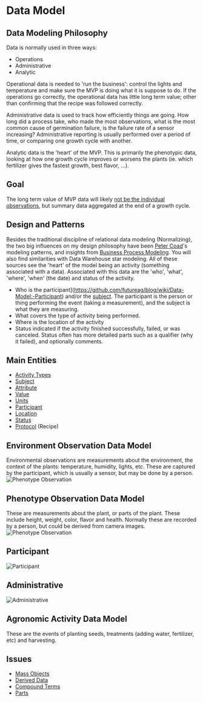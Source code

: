 # Data Model

## Data Modeling Philosophy
Data is normally used in three ways:
* Operations
* Administrative
* Analytic

Operational data is needed to 'run the business': control the lights and temperature and make sure the MVP is doing what it is suppose to do.  If the operations go correctly, the operational data has little long term value; other than confirming that the recipe was followed correctly.

Administrative data is used to track how efficiently things are going.  How long did a process take, who made the most observations, what is the most common cause of germination failure, is the failure rate of a sensor increasing?  Administrative reporting is usually performed over a period of time, or comparing one growth cycle with another.

Analytic data is the 'heart' of the MVP.  This is primarily the phenotypic data, looking at how one growth cycle improves or worsens the plants (ie. which fertilizer gives the fastest growth, best flavor, ...).

## Goal
The long term value of MVP data will likely [not be the individual observations](https://github.com/futureag/blog/wiki/Data-Model:-Goal), but summary data aggregated at the end of a growth cycle.

## Design and Patterns
Besides the traditional discipline of relational data modeling (Normalizing), the two big influences on my design philosophy have been [Peter Coad](https://github.com/futureag/blog/wiki/Peter-Coad)'s modeling patterns, and insights from [Business Process Modeling](https://github.com/futureag/blog/wiki/Business-Process-Modeling).  You will also find similarities with Data Warehouse star modeling.  All of these sources see the 'heart' of the model being an activity (something associated with a data).  Associated with this data are the 'who', 'what', 'where', 'when' (the date) and status of the activity.
* Who is the participant](https://github.com/futureag/blog/wiki/Data-Model:-Participant) and/or the [subject](https://github.com/futureag/blog/wiki/Data-Model:-Subject).  The participant is the person or thing performing the event (taking a measurement), and the subject is what they are measuring.
* What covers the type of activity being performed.
* Where is the location of the activity
* Status indicated if the activity finished successfully, failed, or was canceled.  Status often has more detailed parts such as a qualifier (why it failed), and optionally comments.

## Main Entities
* [Activity Types](https://github.com/futureag/blog/wiki/Data-Model:-Activity-Type)
* [Subject](https://github.com/futureag/blog/wiki/Data-Model:-Subject)
* [Attribute](https://github.com/futureag/blog/wiki/Data-Model:-Attribute)
* [Value](https://github.com/futureag/blog/wiki/Data-Model:-Value)
* [Units](https://github.com/futureag/blog/wiki/Data-Model:-Attribute-Value)
* [Participant](https://github.com/futureag/blog/wiki/Data-Model:-Participant)
* [Location](https://github.com/futureag/blog/wiki/Data-Model:-Location)
* [Status](https://github.com/futureag/blog/wiki/Data-Model:-Status)
* [Protocol](https://github.com/futureag/blog/wiki/Data-Model:-Protocol) (Recipe)

## Environment Observation Data Model
Environmental observations are measurements about the environment, the context of the plants: temperature, humidity, lights, etc.  These are captured by the participant, which is usually a sensor, but may be done by a person.
![Phenotype Observation](https://github.com/futureag/blog/blob/master/static/images/Environment_Observation.png)
## Phenotype Observation Data Model
These are measurements about the plant, or parts of the plant.  These include height, weight, color, flavor and health.   Normally these are recorded by a person, but could be derived from camera images.
![Phenotype Observation](https://github.com/futureag/blog/blob/master/static/images/Phenotype_Observation.png)

## Participant
![Participant](https://github.com/futureag/blog/blob/master/static/images/Participant.png)
## Administrative
![Administrative](https://github.com/futureag/blog/blob/master/static/images/Admin.png)

## Agronomic Activity Data Model
These are the events of planting seeds, treatments (adding water, fertilizer, etc) and harvesting.

## Issues
* [Mass Objects](https://github.com/futureag/blog/wiki/Data-Model:-Mass-Objects)
* [Derived Data](https://github.com/futureag/blog/wiki/Data-Model:-Derived-Data)
* [Compound Terms](https://github.com/futureag/blog/wiki/Data-Model:-Compound-Terms)
* [Parts](https://github.com/futureag/blog/wiki/Data-Model:-Plant-parts-and-sub-parts)